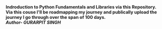 <B>Indroduction to Python Fundamentals and Libraries via this Repository.<B>
<BR>
Via this couse I'll be roadmapping my journey and publically upload the journey I go through over the span of 100 days.
<BR>
<I>Author- GURARPIT SINGH<I>
